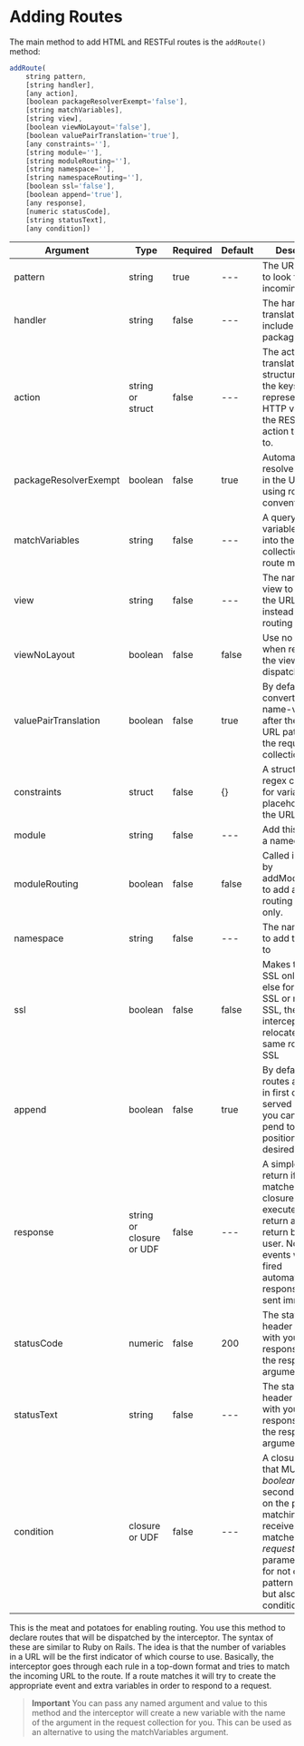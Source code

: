 # Adding Routes

The main method to add HTML and RESTFul routes is the `addRoute()` method:

```js
addRoute(
	string pattern, 
	[string handler], 
	[any action], 
	[boolean packageResolverExempt='false'], 
	[string matchVariables], 
	[string view], 
	[boolean viewNoLayout='false'], 
	[boolean valuePairTranslation='true'], 
	[any constraints=''], 
	[string module=''], 
	[string moduleRouting=''], 
	[string namespace=''], 
	[string namespaceRouting=''], 
	[boolean ssl='false'], 
	[boolean append='true'], 
	[any response], 
	[numeric statusCode], 
	[string statusText], 
	[any condition])
```

|Argument|Type|Required|Default|Description|
|--|--|--|--|--|
|pattern|string|true|---|The URL pattern to look for in the incoming URL|
|handler |string|false|---|The handler to translate to, can include module or package path|
|action|string or struct|false|---|The action to translate to. If a structure, then the keys represent the HTTP verbs of the RESTful action to relocate to.|
|packageResolverExempt |boolean|false|true|Automatically can resolve packages in the URL when using routing by convention|
|matchVariables |string|false|---|A query string of variables to inject into the request collection if the route matches|
|view|string|false|---|The name of the view to dispatch the URL to instead of event routing|
|viewNoLayout |boolean|false|false|Use no layout when rendering the view dispatched or not|
|valuePairTranslation |boolean|false|true|By default it converts any name-value pair after the matched URL pattern to the request collection|
|constraints |struct|false|{}|A structure of regex constraints for variable placeholders in the URL patterns|
|module|string|false|---|Add this route to a named module|
|moduleRouting |boolean|false|false|Called internally by addModuleRoutes to add a module routing route only.|
|namespace |string|false|---|The namespace to add this route to|
|ssl|boolean|false|false|Makes the route SSL only if true, else for either SSL or non SSL. If SSL, the interceptor will relocate to the same route but in SSL|
|append |boolean|false|true|By default all routes are stored in first come first served order, but you can pre-pend to the first position if so desired.|
|response |string or closure or UDF |false|---|A simple string to return if the route matched or a closure to execute that must return a string to return back to the user. No ColdBox events will be fired automatically and response will be sent immediately|
|statusCode |numeric|false|200|The status code header to send with your response if using the response arguments|
|statusText |string|false|---|The status text header to send with your response if using the response arguments|
|condition|closure or UDF|false|---|A closure or UDF that MUST return *boolean* as a secondary check on the pattern matching and receives the matched *requeststring* as a parameter. Great for not only doing pattern matching but also CUSTOM conditions.|

This is the meat and potatoes for enabling routing. You use this method to declare routes that will be dispatched by the interceptor. The syntax of these are similar to Ruby on Rails. The idea is that the number of variables in a URL will be the first indicator of which course to use. Basically, the interceptor goes through each rule in a top-down format and tries to match the incoming URL to the route. If a route matches it will try to create the appropriate event and extra variables in order to respond to a request.

> **Important** You can pass any named argument and value to this method and the interceptor will create a new variable with the name of the argument in the request collection for you. This can be used as an alternative to using the matchVariables argument. 